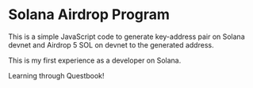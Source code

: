 # Solana Airdrop Program

This is a simple JavaScript code to generate key-address pair on Solana devnet and Airdrop 5 SOL on devnet to the generated address.

This is my first experience as a developer on Solana. 

Learning through Questbook!